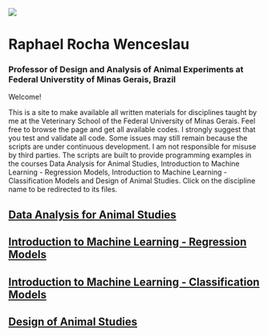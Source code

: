 ![](https://github.com/raphaelrochaw/website/imagem_datascience.png)


# **Raphael Rocha Wenceslau**  
### Professor of Design and Analysis of Animal Experiments at Federal Universtity of Minas Gerais, Brazil


Welcome!

This is a site to make available all written materials for disciplines taught by me at the Veterinary School of the Federal University of Minas Gerais.
Feel free to browse the page and get all available codes. I strongly suggest that you test and validate all code. Some issues may still remain because the scripts are under continuous development. I am not responsible for misuse by third parties.
The scripts are built to provide programming examples in the courses Data Analysis for Animal Studies, Introduction to Machine Learning - Regression Models, Introduction to Machine Learning - Classification Models and Design of Animal Studies.
Click on the discipline name to be redirected to its files.




## [Data Analysis for Animal Studies](https://github.com/raphaelrochaw/dataanalysis)

## [Introduction to Machine Learning - Regression Models](https://github.com/raphaelrochaw/regression)

## [Introduction to Machine Learning - Classification Models](https://github.com/raphaelrochaw/classification)

## [Design of Animal Studies](https://github.com/raphaelrochaw/design)

